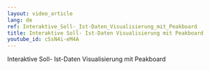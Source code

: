 ```yaml
---
layout: video_article
lang: de
ref: Interaktive_Soll-_Ist-Daten_Visualisierung_mit_Peakboard
title: Interaktive Soll- Ist-Daten Visualisierung mit Peakboard
youtube_id: cSsN4i-eM4A
---
```


Interaktive Soll- Ist-Daten Visualisierung mit Peakboard
